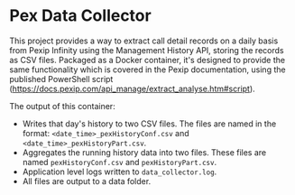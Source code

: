 # Pex Data Collector

This project provides a way to extract call detail records on a daily basis from Pexip Infinity using the Management History API, storing the records as CSV files. Packaged as a Docker container, it's designed to provide the same functionality which is covered in the Pexip documentation, using the published PowerShell script (https://docs.pexip.com/api_manage/extract_analyse.htm#script).

The output of this container:

- Writes that day's history to two CSV files. The files are named in the format: `<date_time>_pexHistoryConf.csv` and `<date_time>_pexHistoryPart.csv`.
- Aggregates the running history data into two files. These files are named `pexHistoryConf.csv` and `pexHistoryPart.csv`.
- Application level logs written to `data_collector.log`.
- All files are output to a data folder.
